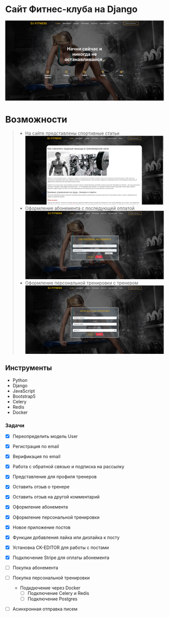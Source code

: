 # Сайт Фитнес-клуба на Django

![DJ FITNESS](static/screen/screen1.png)

# Возможности   
> -   На сайте представлены спортивные статьи
   ![DJ FITNESS](static/screen/post_detail.png)
> -   Оформление абонемента с последующей оплатой
  ![DJ FITNESS](static/screen/order_abonement.png)
> -   Оформление персональной тренировки с тренером
  ![DJ FITNESS](static/screen/person_training.png)

## Инструменты
> 
   - Python
   - Django
   - JavaScript
   - Bootstrap5
   - Celery
   - Redis
   - Docker

### Задачи

 - [x] Переопределить модель User
 - [x] Регистрация по email
 - [x] Верификация по email
 - [x] Работа с обратной связью и подписка на рассылку
 - [x] Представление для профиля тренеров
 - [x] Оставить отзыв о тренере
 - [x] Оставить отзыв на другой комментарий
 - [x] Оформление абонемента
 - [x] Оформление персональной тренировки
 - [x] Новое приложение постов
 - [x] Функции добавления лайка или дизлайка к посту
 - [x] Установка CK-EDITOR для работы с постами
 - [x] Подключение Stripe для оплаты абонемента
 - [ ] Покупка абонемента
 - [ ] Покупка персональной тренировки
   * Подкдючение через Docker
      - [ ] Подключение Celery и Redis
      - [ ] Подключение Postgres
 - [ ] Асинхронная отправка писем


